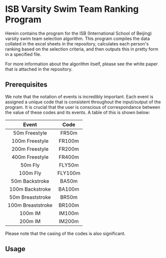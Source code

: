 # ISB Varsity Swim Team Ranking Program 
Herein contains the program for the ISB (International School of Beijing) varsity
swim team selection algorithm. This program compiles the data collated in the
excel sheets in the repository, calculates each person's ranking based on the 
selection criteria, and then outputs this in pretty form in a specified file. 

For more information about the algorithm itself, please see the white paper that
is attached in the repository.

## Prerequisites
We note that the notation of events is incredibly important. Each event is 
assigned a unique code that is consistent throughout the input/output of the
program. It is crucial that the user is conscious of correspondance between
the value of these codes and its events. A table of this is shown below:

| Event | Code |
|:-----:|:----:|
|50m Freestyle|FR50m|
|100m Freestyle|FR100m|
|200m Freestyle|FR200m|
|400m Freestyle|FR400m|
|50m Fly|FLY50m|
|100m Fly|FLY100m|
|50m Backstroke|BA50m|
|100m Backstroke|BA100m|
|50m Breaststroke|BR50m|
|100m Breaststroke|BR100m|
|100m IM| IM100m|
|200m IM| IM200m|

Please note that the casing of the codes is also significant.

## Usage

